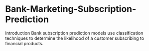 # Bank-Marketing-Subscription-Prediction 
Introduction
      Bank subscription prediction models use classification techniques to determine the likelihood of a customer subscribing to financial products.
